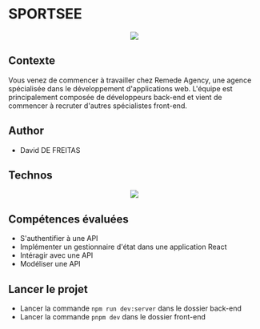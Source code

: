 # SPORTSEE

<p align="center">
  <img src="https://user.oc-static.com/upload/2023/12/28/17037832302526_Capture%20d%E2%80%99e%CC%81cran%202023-12-28%20a%CC%80%2018.07.01.png">
</p>

## Contexte

Vous venez de commencer à travailler chez Remede Agency, une agence spécialisée dans le développement d'applications web. L'équipe est principalement composée de développeurs back-end et vient de commencer à recruter d'autres spécialistes front-end.

## Author

- David DE FREITAS

## Technos

<p align="center">
  <a href="https://skillicons.dev">
    <img src="https://skillicons.dev/icons?i=react,redux,css,github" />
  </a>
</p>

## Compétences évaluées

- S'authentifier à une API
- Implémenter un gestionnaire d'état dans une application React
- Intéragir avec une API
- Modéliser une API

## Lancer le projet

- Lancer la commande `npm run dev:server` dans le dossier back-end
- Lancer la commande `pnpm dev` dans le dossier front-end
